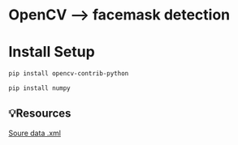 # OpenCV --> facemask detection

# Install Setup
```bash
pip install opencv-contrib-python

pip install numpy
```

## 💡Resources
[Soure data .xml](https://github.com/npinto/opencv/tree/master/data/haarcascades/)
